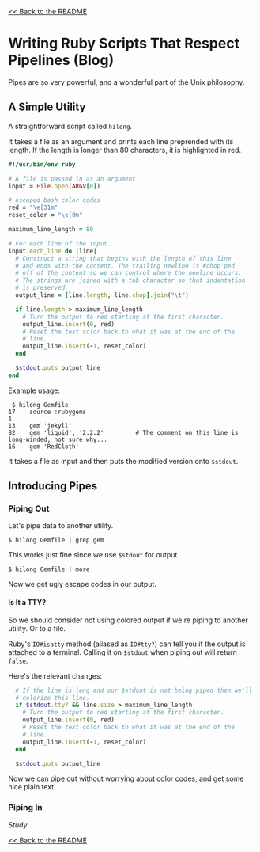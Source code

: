 [&lt;&lt; Back to the README](README.md)

# Writing Ruby Scripts That Respect Pipelines (Blog)

Pipes are so very powerful, and a wonderful part of the Unix philosophy.

## A Simple Utility

A straightforward script called `hilong`.

It takes a file as an argument and prints each line preprended with its length.
If the length is longer than 80 characters, it is highlighted in red.

```ruby
#!/usr/bin/env ruby

# A file is passed in as an argument
input = File.open(ARGV[0])

# escaped bash color codes
red = "\e[31m"
reset_color = "\e[0m"

maximum_line_length = 80

# For each line of the input...
input.each_line do |line|
  # Construct a string that begins with the length of this line
  # and ends with the content. The trailing newline is #chop'ped 
  # off of the content so we can control where the newline occurs.
  # The strings are joined with a tab character so that indentation
  # is preserved.
  output_line = [line.length, line.chop].join("\t")

  if line.length > maximum_line_length
    # Turn the output to red starting at the first character.
    output_line.insert(0, red)
    # Reset the text color back to what it was at the end of the
    # line.
    output_line.insert(-1, reset_color)
  end

  $stdout.puts output_line
end
```

Example usage:

```
 $ hilong Gemfile
17    source :rubygems
1
13    gem 'jekyll'
82    gem 'liquid', '2.2.2'         # The comment on this line is long-winded, not sure why... 
16    gem 'RedCloth'  
```

It takes a file as input and then puts the modified version onto `$stdout`.

## Introducing Pipes

### Piping Out

Let's pipe data to another utility.

```
$ hilong Gemfile | grep gem
```

This works just fine since we use `$stdout` for output.

```
$ hilong Gemfile | more
```

Now we get ugly escape codes in our output.

#### Is It a TTY?

So we should consider not using colored output if we're piping to another utility.
Or to a file.

Ruby's `IO#isatty` method (aliased as `IO#tty?`) can tell you if the output is attached
to a terminal. Calling it on `$stdout` when piping out will return `false`.

Here's the relevant changes:


```ruby
  # If the line is long and our $stdout is not being piped then we'll
  # colorize this line.
  if $stdout.tty? && line.size > maximum_line_length
    # Turn the output to red starting at the first character.
    output_line.insert(0, red)
    # Reset the text color back to what it was at the end of the
    # line.
    output_line.insert(-1, reset_color)
  end 

  $stdout.puts output_line
```

Now we can pipe out without worrying about color codes, and get some nice plain text.

### Piping In

_Study_

[&lt;&lt; Back to the README](README.md)

[hilong source]: https://gist.github.com/jstorimer/1465437
